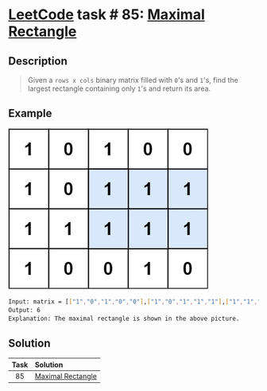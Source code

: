 # [LeetCode][leetcode] task # 85: [Maximal Rectangle][task]

Description
-----------

> Given a `rows x cols` binary matrix filled with `0`'s and `1`'s,
> find the largest rectangle containing only `1`'s and return its area.

Example
-------

![matrix.png](image/matrix.png)

```sh
Input: matrix = [["1","0","1","0","0"],["1","0","1","1","1"],["1","1","1","1","1"],["1","0","0","1","0"]]
Output: 6
Explanation: The maximal rectangle is shown in the above picture.
```

Solution
--------

| Task | Solution                      |
|:----:|:------------------------------|
|  85  | [Maximal Rectangle][solution] |


[leetcode]: <http://leetcode.com/>
[task]: <https://leetcode.com/problems/maximal-rectangle/>
[solution]: <https://github.com/wellaxis/witalis-jkit/blob/main/module/tasks/src/main/java/com/witalis/jkit/tasks/core/task/leetcode/h1/p85/option/Practice.java>
